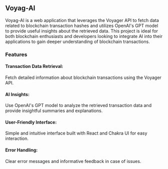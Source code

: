
## Voyag-AI
Voyag-AI is a web application that leverages the Voyager API to fetch data related to blockchain transaction hashes and utilizes OpenAI's GPT model to provide useful insights about the retrieved data. This project is ideal for both blockchain enthusiasts and developers looking to integrate AI into their applications to gain deeper understanding of blockchain transactions.

### Features
#### Transaction Data Retrieval:
 Fetch detailed information about blockchain transactions using the Voyager API.
#### AI Insights: 
Use OpenAI's GPT model to analyze the retrieved transaction data and provide insightful summaries and explanations.
#### User-Friendly Interface: 
Simple and intuitive interface built with React and Chakra UI for easy interaction.
#### Error Handling:
 Clear error messages and informative feedback in case of issues.
